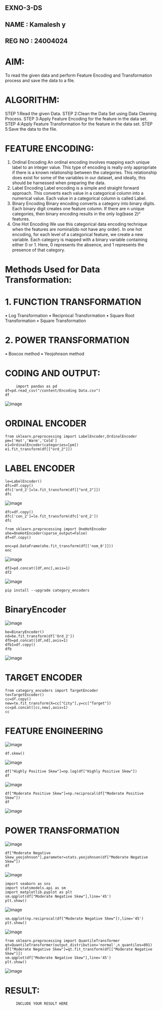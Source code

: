 ## EXNO-3-DS
## NAME : Kamalesh y
## REG NO : 24004024
# AIM:
To read the given data and perform Feature Encoding and Transformation process and save the data to a file.

# ALGORITHM:
STEP 1:Read the given Data.
STEP 2:Clean the Data Set using Data Cleaning Process.
STEP 3:Apply Feature Encoding for the feature in the data set.
STEP 4:Apply Feature Transformation for the feature in the data set.
STEP 5:Save the data to the file.

# FEATURE ENCODING:
1. Ordinal Encoding
An ordinal encoding involves mapping each unique label to an integer value. This type of encoding is really only appropriate if there is a known relationship between the categories. This relationship does exist for some of the variables in our dataset, and ideally, this should be harnessed when preparing the data.
2. Label Encoding
Label encoding is a simple and straight forward approach. This converts each value in a categorical column into a numerical value. Each value in a categorical column is called Label.
3. Binary Encoding
Binary encoding converts a category into binary digits. Each binary digit creates one feature column. If there are n unique categories, then binary encoding results in the only log(base 2)ⁿ features.
4. One Hot Encoding
We use this categorical data encoding technique when the features are nominal(do not have any order). In one hot encoding, for each level of a categorical feature, we create a new variable. Each category is mapped with a binary variable containing either 0 or 1. Here, 0 represents the absence, and 1 represents the presence of that category.

# Methods Used for Data Transformation:
  # 1. FUNCTION TRANSFORMATION
• Log Transformation
• Reciprocal Transformation
• Square Root Transformation
• Square Transformation
  # 2. POWER TRANSFORMATION
• Boxcox method
• Yeojohnson method

# CODING AND OUTPUT:
  ```
       import pandas as pd
df=pd.read_csv("/content/Encoding Data.csv")
df
```
![image](https://github.com/user-attachments/assets/e07e69c5-2e11-467e-b9e2-9ce889d68f9e)
# ORDINAL ENCODER
```
from sklearn.preprocessing import LabelEncoder,OrdinalEncoder
pm=['Hot','Warm','Cold']
e1=OrdinalEncoder(categories=[pm])
e1.fit_transform(df[["ord_2"]])

```
# LABEL ENCODER

```
le=LabelEncoder()
dfc=df.copy()
dfc['ord_2']=le.fit_transform(df[["ord_2"]])
dfc
```
![image](https://github.com/user-attachments/assets/19232ab2-535d-4e05-a5e4-a5c569f6ba68)
```
dfc=df.copy()
dfc['con_2']=le.fit_transform(dfc['ord_2'])
dfc
```
```
from sklearn.preprocessing import OneHotEncoder
ohe=OneHotEncoder(sparse_output=False)
df=df.copy()

enc=pd.DataFrame(ohe.fit_transform(df[['nom_0']]))
enc
```
![image](https://github.com/user-attachments/assets/6a606a27-83ca-4a7b-9ff9-fae20fd5fbd5)
```
df2=pd.concat([df,enc],axis=1)
df2
```
![image](https://github.com/user-attachments/assets/b81c30c5-3d05-41be-bd9f-742528adfd96)
```
pip install --upgrade category_encoders

```
# BinaryEncoder
![image](https://github.com/user-attachments/assets/d02d7da8-1574-46e8-8493-f60a86e42c48)
```
be=BinaryEncoder()
nd=be.fit_transform(df['Ord_2'])
dfb=pd.concat([df,nd],axis=1)
dfb1=df.copy()
dfb
```
![image](https://github.com/user-attachments/assets/522856cb-c7dc-45bf-a8d8-ab427ade90cc)
# TARGET ENCODER
```
from category_encoders import TargetEncoder
te=TargetEncoder()
cc=df.copy()
new=te.fit_transform(X=cc["City"],y=cc["Target"])
cc=pd.concat([cc,new],axis=1)
cc
```
# FEATURE ENGINEERING
![image](https://github.com/user-attachments/assets/ab4ae06b-baa4-4b16-afba-f089d4f08e7c)
```
df.skew()
```
![image](https://github.com/user-attachments/assets/39cde9a8-7420-420c-8ff5-c0795f4d4ef1)
```
df["Highly Positive Skew"]=np.log(df["Highly Positive Skew"])
df
```

![image](https://github.com/user-attachments/assets/b60192be-0340-418c-9204-8562ad4af32d)

```
df["Moderate Positive Skew"]=np.reciprocal(df["Moderate Positive Skew"])
df
```
![image](https://github.com/user-attachments/assets/4fe9979b-40c8-469b-8654-4c3f87bd9fe0)
# POWER TRANSFORMATION
![image](https://github.com/user-attachments/assets/da6514a4-06fe-4770-a9b4-c5f19e278c26)
```
df["Moderate Negative Skew_yeojohnson"],parameter=stats.yeojohnson(df["Moderate Negative Skew"])
df
```
![image](https://github.com/user-attachments/assets/c1ed44ba-0255-478f-a084-a3579f213557)
```
import seaborn as sns
import statsmodels.api as sm
import matplotlib.pyplot as plt
sm.qqplot(df["Moderate Negative Skew"],line='45')
plt.show()
```
![image](https://github.com/user-attachments/assets/01937ee9-2bda-4b79-b502-0128b30ac2d6)
```
sm.qqplot(np.reciprocal(df["Moderate Negative Skew"]),line='45')
plt.show()
```
![image](https://github.com/user-attachments/assets/1521738c-c23e-4e2a-812b-160ee14cb88e)
```
from sklearn.preprocessing import QuantileTransformer
qt=QuantileTransformer(output_distribution='normal',n_quantiles=891)
df["Moderate Negative Skew"]=qt.fit_transform(df[["Moderate Negative Skew"]])
sm.qqplot(df["Moderate Negative Skew"],line='45')
plt.show()
```
![image](https://github.com/user-attachments/assets/44ff017e-8a7c-4f72-8ccc-633dcd6802c2)

# RESULT:
         INCLUDE YOUR RESULT HERE

       
